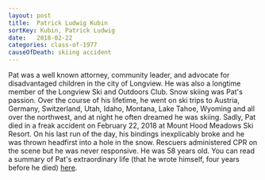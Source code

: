 ```yaml
---
layout: post
title:  Patrick Ludwig Kubin
sortKey: Kubin, Patrick Ludwig
date:   2018-02-22
categories: class-of-1977
causeOfDeath: skiing accident
---
```

Pat was a well known attorney, community leader, and advocate for disadvantaged children in the city of Longview. He was also a longtime member of the Longview Ski and Outdoors Club. Snow skiing was Pat's passion. Over the course of his lifetime, he went on ski trips to Austria, Germany, Switzerland, Utah, Idaho, Montana, Lake Tahoe, Wyoming and all over the northwest, and at night he often dreamed he was skiing. Sadly, Pat died in a freak accident on February 22, 2018 at Mount Hood Meadows Ski Resort. On his last run of the day, his bindings inexplicably broke and he was thrown headfirst into a hole in the snow. Rescuers administered CPR on the scene but he was never responsive. He was 58 years old. You can read a summary of Pat's extraordinary life (that he wrote himself, four years before he died) [here](https://tinyurl.com/ybvz6hd3).
